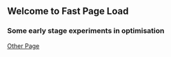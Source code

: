 ## Welcome to Fast Page Load

### Some early stage experiments in optimisation



<script>
    (function(v,a,d,e,r) {
        v['SectionioAnalyticsConfig']={sqrum:r};
        var js=a.createElement(d),where=a.getElementsByTagName(d)[0];
        js.src=e;where.parentNode.insertBefore(js,where);
        where.parentNode.insertBefore(js,where);
    }(window, document, 'script', 'https://awesome.section.io/js/5140/sqrum.js', '1522-2636-5140'));
</script>

<script>
LUX=(function(){var a=("undefined"!==typeof(LUX)&&"undefined"!==typeof(LUX.gaMarks)?LUX.gaMarks:[]);var d=("undefined"!==typeof(LUX)&&"undefined"!==typeof(LUX.gaMeasures)?LUX.gaMeasures:[]);var j="LUX_start";var k=window.performance;var l=("undefined"!==typeof(LUX)&&LUX.ns?LUX.ns:(Date.now?Date.now():+(new Date())));if(k&&k.timing&&k.timing.navigationStart){l=k.timing.navigationStart}function f(){if(k&&k.now){return k.now()}var o=Date.now?Date.now():+(new Date());return o-l}function b(n){if(k){if(k.mark){return k.mark(n)}else{if(k.webkitMark){return k.webkitMark(n)}}}a.push({name:n,entryType:"mark",startTime:f(),duration:0});return}function m(p,t,n){if("undefined"===typeof(t)&&h(j)){t=j}if(k){if(k.measure){if(t){if(n){return k.measure(p,t,n)}else{return k.measure(p,t)}}else{return k.measure(p)}}else{if(k.webkitMeasure){return k.webkitMeasure(p,t,n)}}}var r=0,o=f();if(t){var s=h(t);if(s){r=s.startTime}else{if(k&&k.timing&&k.timing[t]){r=k.timing[t]-k.timing.navigationStart}else{return}}}if(n){var q=h(n);if(q){o=q.startTime}else{if(k&&k.timing&&k.timing[n]){o=k.timing[n]-k.timing.navigationStart}else{return}}}d.push({name:p,entryType:"measure",startTime:r,duration:(o-r)});return}function h(n){return c(n,g())}function c(p,o){for(i=o.length-1;i>=0;i--){var n=o[i];if(p===n.name){return n}}return undefined}function g(){if(k){if(k.getEntriesByType){return k.getEntriesByType("mark")}else{if(k.webkitGetEntriesByType){return k.webkitGetEntriesByType("mark")}}}return a}return{mark:b,measure:m,gaMarks:a,gaMeasures:d}})();LUX.ns=(Date.now?Date.now():+(new Date()));LUX.ac=[];LUX.cmd=function(a){LUX.ac.push(a)};LUX.init=function(){LUX.cmd(["init"])};LUX.send=function(){LUX.cmd(["send"])};LUX.addData=function(a,b){LUX.cmd(["addData",a,b])};LUX_ae=[];window.addEventListener("error",function(a){LUX_ae.push(a)});LUX_al=[];if("function"===typeof(PerformanceObserver)&&"function"===typeof(PerformanceLongTaskTiming)){var LongTaskObserver=new PerformanceObserver(function(c){var b=c.getEntries();for(var a=0;a<b.length;a++){var d=b[a];LUX_al.push(d)}});try{LongTaskObserver.observe({type:["longtask"]})}catch(e){}};
</script>
<script src="https://cdn.speedcurve.com/js/lux.js?id=384711049" async defer crossorigin="anonymous"></script>



[Other Page](/other)
